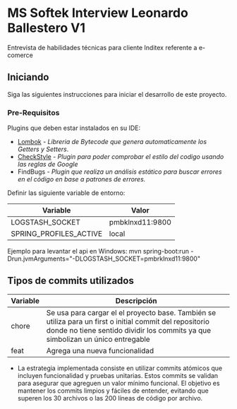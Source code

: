 # MS Softek Interview Leonardo Ballestero V1
Entrevista de habilidades técnicas para cliente Inditex referente a e-comerce

## Iniciando

Siga las siguientes instrucciones para iniciar el desarrollo de este proyecto.

### Pre-Requisitos

Plugins que deben estar instalados en su IDE:
* [Lombok](http://projectlombok.org/) - *Libreria de Bytecode que genera automaticamente los Getters y Setters*.
* [CheckStyle](http://www.checkstyle.com/) - *Plugin para poder comprobar el estilo del codigo usando las reglas de Google*
* FindBugs - *Plugin que realiza un análisis estático para buscar errores en el código en base a patrones de errores.* 


Definir las siguiente variable de entorno:

| Variable | Valor |
| -------- | ----- |
| LOGSTASH_SOCKET | pmbklnxd11:9800 |
| SPRING_PROFILES_ACTIVE |local|

Ejemplo para levantar el api en Windows: mvn spring-boot:run -Drun.jvmArguments="-DLOGSTASH_SOCKET=pmbrklnxd11:9800"


## Tipos de commits utilizados
| Variable | Descripción |
| -------- | ----- |
| chore | Se usa para cargar el el proyecto base. También se utiliza para un first o initial commit del repositorio donde no tiene sentido dividir los commits ya que simbolizan un único entregable |
| feat |Agrega una nueva funcionalidad|

- La estrategia implementada consiste en utilizar commits atómicos que incluyen funcionalidad y pruebas unitarias. Estos commits se validan para asegurar que agreguen un valor mínimo funcional. El objetivo es mantener los commits limpios y fáciles de entender, evitando que superen los 30 archivos o las 200 líneas de código por archivo.

